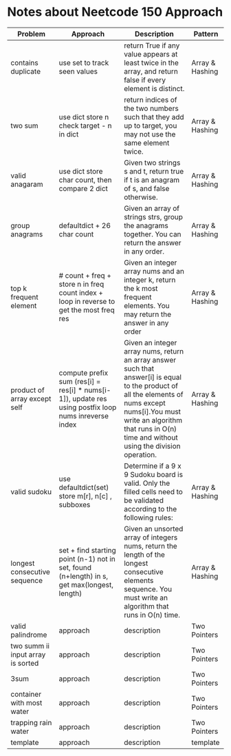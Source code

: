 # Notes about Neetcode 150 Approach


| Problem                           | Approach                                                                                             | Description                                                                                                                                                                                                                             | Pattern         |
| --------------------------------- | ---------------------------------------------------------------------------------------------------- | --------------------------------------------------------------------------------------------------------------------------------------------------------------------------------------------------------------------------------------- | --------------- |
| contains duplicate                | use set to track seen values                                                                         | return True if any value appears at least twice in the array, and return false if every element is distinct.                                                                                                                            | Array & Hashing |
| two sum                           | use dict store n check target - n in dict                                                            | return indices of the two numbers such that they add up to target, you may not use the same element twice.                                                                                                                              | Array & Hashing |
| valid anagaram                    | use dict store char count, then compare 2 dict                                                       | Given two strings s and t, return true if t is an anagram of s, and false otherwise.                                                                                                                                                    | Array & Hashing |
| group anagrams                    | defaultdict + 26 char count                                                                          | Given an array of strings strs, group the anagrams together. You can return the answer in any order.                                                                                                                                    | Array & Hashing |
| top k frequent element            | # count + freq + store n in freq count index + loop in reverse to get the most freq res              | Given an integer array nums and an integer k, return the k most frequent elements. You may return the answer in any order                                                                                                               | Array & Hashing |
| product of array except self      | compute prefix sum (res[i] = res[i] * nums[i-1]), update res using postfix loop nums inreverse index | Given an integer array nums, return an array answer such that answer[i] is equal to the product of all the elements of nums except nums[i].You must write an algorithm that runs in O(n) time and without using the division operation. | Array & Hashing |
| valid sudoku                      | use defaultdict(set) store m[r], n[c] , subboxes                                                     | Determine if a 9 x 9 Sudoku board is valid. Only the filled cells need to be validated according to the following rules:                                                                                                                | Array & Hashing |
| longest consecutive sequence      | set + find starting point (n-1) not in set, found (n+length) in s, get max(longest, length)          | Given an unsorted array of integers nums, return the length of the longest consecutive elements sequence. You must write an algorithm that runs in O(n) time.                                                                           | Array & Hashing |
| valid palindrome                  | approach                                                                                             | description                                                                                                                                                                                                                             | Two Pointers    |
| two summ ii input array is sorted | approach                                                                                             | description                                                                                                                                                                                                                             | Two Pointers    |
| 3sum                              | approach                                                                                             | description                                                                                                                                                                                                                             | Two Pointers    |
| container with most water         | approach                                                                                             | description                                                                                                                                                                                                                             | Two Pointers    |
| trapping rain water               | approach                                                                                             | description                                                                                                                                                                                                                             | Two Pointers    |
| template                          | approach                                                                                             | description                                                                                                                                                                                                                             | template        |
